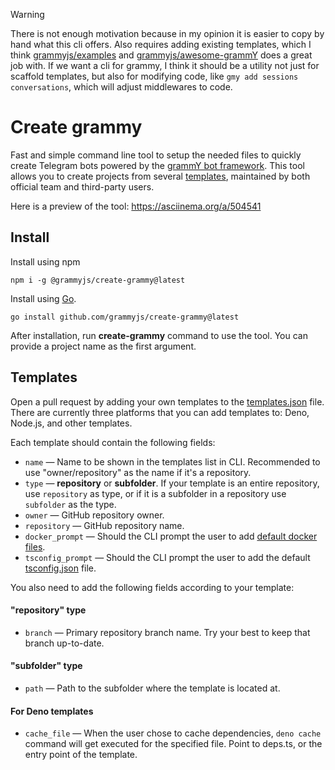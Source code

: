 > [!WARNING]
> There is not enough motivation because in my opinion it is easier to copy by hand what this cli offers. Also requires adding existing templates, which I think [grammyjs/examples](https://github.com/grammyjs/examples) and [grammyjs/awesome-grammY](https://github.com/grammyjs/awesome-grammY) does a great job with. If we want a cli for grammy, I think it should be a utility not just for scaffold templates, but also for modifying code, like `gmy add sessions conversations`, which will adjust middlewares to code.

# Create grammy

Fast and simple command line tool to setup the needed files to quickly create
Telegram bots powered by the [grammY bot framework](https://grammy.dev). This
tool allows you to create projects from several [templates](./templates.json),
maintained by both official team and third-party users.

Here is a preview of the tool: https://asciinema.org/a/504541

## Install

Install using npm
```shell
npm i -g @grammyjs/create-grammy@latest
```

Install using [Go](https://go.dev).

```shell
go install github.com/grammyjs/create-grammy@latest
```

After installation, run **create-grammy** command to use the tool. You can provide a
project name as the first argument.

## Templates

Open a pull request by adding your own templates to the
[templates.json](./templates.json) file. There are currently three platforms
that you can add templates to: Deno, Node.js, and other templates.

Each template should contain the following fields:

- `name` — Name to be shown in the templates list in CLI. Recommended to use
  "owner/repository" as the name if it's a repository.
- `type` — **repository** or **subfolder**. If your template is an entire
  repository, use `repository` as type, or if it is a subfolder in a repository
  use `subfolder` as the type.
- `owner` — GitHub repository owner.
- `repository` — GitHub repository name.
- `docker_prompt` — Should the CLI prompt the user to add
  [default docker files](./internal/files/dockerfiles.go).
- `tsconfig_prompt` — Should the CLI prompt the user to add the default
  [tsconfig.json](./configs/tsconfig.json) file.

You also need to add the following fields according to your template:

#### "repository" type

- `branch` — Primary repository branch name. Try your best to keep that branch
  up-to-date.

#### "subfolder" type

- `path` — Path to the subfolder where the template is located at.

#### For Deno templates

- `cache_file` — When the user chose to cache dependencies, `deno cache` command
  will get executed for the specified file. Point to deps.ts, or the entry point
  of the template.
